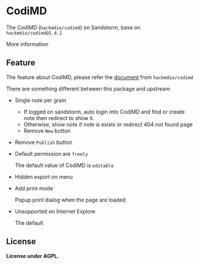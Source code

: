 CodiMD
===

The CodiMD (`hackmdio/codimd`) on Sandstorm, base on `hackmdio/codimd@1.4.1`

More information

## Feature

The feature about CodiMD, please refer the [document](https://github.com/hackmdio/codimd/blob/master/public/docs/features.md) from `hackmdio/codimd`

There are something different between this package and upstream

- Single note per grain
    - If logged on sandstorm, auto login into CodiMD and find or create note then redirect to show it.
    - Otherwise, show note if note is exists or redirect 404 not found page
    - Remove `New` button
- Remove `Publish` button
- Default permission are `freely`

    The default value of CodiMD is `editable`
    
- Hidden export on menu
- Add print mode
    
    Popup print dialog when the page are loaded

- Unsupported on Internet Explore
  
    The default 

## License

**License under AGPL.**
